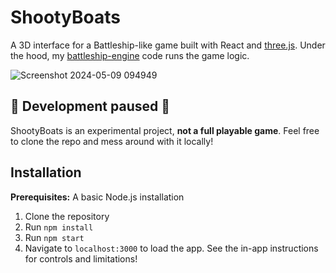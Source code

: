 # ShootyBoats
A 3D interface for a Battleship-like game built with React and [three.js](https://threejs.org/). Under the hood, my [battleship-engine](https://github.com/itspladd/battleship-engine) code runs the game logic.

![Screenshot 2024-05-09 094949](https://github.com/itspladd/shootyboats/assets/11984732/c403ea90-4a33-48b7-96e4-18009452f916)

## 🚧 Development paused 🚧

ShootyBoats is an experimental project, **not a full playable game**. Feel free to clone the repo and mess around with it locally!

## Installation

**Prerequisites:** A basic Node.js installation

1. Clone the repository
2. Run `npm install`
3. Run `npm start`
4. Navigate to `localhost:3000` to load the app. See the in-app instructions for controls and limitations!
